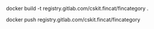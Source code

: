 docker build -t registry.gitlab.com/cskit.fincat/fincategory .

docker push registry.gitlab.com/cskit.fincat/fincategory